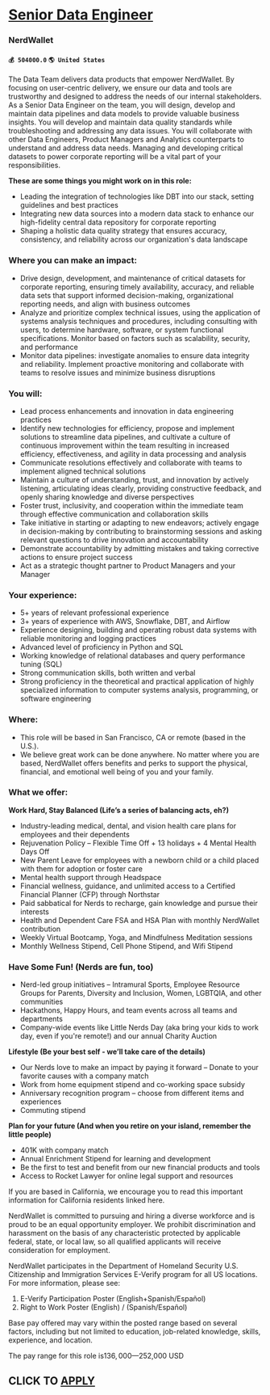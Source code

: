# [Senior Data Engineer](https://www.remotewlb.com/apply/senior-data-engineer-87125)  
### NerdWallet  
#### `💰 504000.0` `🌎 United States`  

The Data Team delivers data products that empower NerdWallet. By focusing on user-centric delivery, we ensure our data and tools are trustworthy and designed to address the needs of our internal stakeholders. As a Senior Data Engineer on the team, you will design, develop and maintain data pipelines and data models to provide valuable business insights. You will develop and maintain data quality standards while troubleshooting and addressing any data issues. You will collaborate with other Data Engineers, Product Managers and Analytics counterparts to understand and address data needs. Managing and developing critical datasets to power corporate reporting will be a vital part of your responsibilities.

 **These are some things you might work on in this role:**

  * Leading the integration of technologies like DBT into our stack, setting guidelines and best practices
  * Integrating new data sources into a modern data stack to enhance our high-fidelity central data repository for corporate reporting
  * Shaping a holistic data quality strategy that ensures accuracy, consistency, and reliability across our organization's data landscape 

### **Where you can make an impact:**

  * Drive design, development, and maintenance of critical datasets for corporate reporting, ensuring timely availability, accuracy, and reliable data sets that support informed decision-making, organizational reporting needs, and align with business outcomes
  * Analyze and prioritize complex technical issues, using the application of systems analysis techniques and procedures, including consulting with users, to determine hardware, software, or system functional specifications. Monitor based on factors such as scalability, security, and performance
  * Monitor data pipelines: investigate anomalies to ensure data integrity and reliability. Implement proactive monitoring and collaborate with teams to resolve issues and minimize business disruptions

###  **You will:**

  * Lead process enhancements and innovation in data engineering practices
  * Identify new technologies for efficiency, propose and implement solutions to streamline data pipelines, and cultivate a culture of continuous improvement within the team resulting in increased efficiency, effectiveness, and agility in data processing and analysis
  * Communicate resolutions effectively and collaborate with teams to implement aligned technical solutions 
  * Maintain a culture of understanding, trust, and innovation by actively listening, articulating ideas clearly, providing constructive feedback, and openly sharing knowledge and diverse perspectives 
  * Foster trust, inclusivity, and cooperation within the immediate team through effective communication and collaboration skills
  * Take initiative in starting or adapting to new endeavors; actively engage in decision-making by contributing to brainstorming sessions and asking relevant questions to drive innovation and accountability
  * Demonstrate accountability by admitting mistakes and taking corrective actions to ensure project success
  * Act as a strategic thought partner to Product Managers and your Manager

### Your experience:

  * 5+ years of relevant professional experience 
  * 3+ years of experience with AWS, Snowflake, DBT, and Airflow
  * Experience designing, building and operating robust data systems with reliable monitoring and logging practices
  * Advanced level of proficiency in Python and SQL
  * Working knowledge of relational databases and query performance tuning (SQL)
  * Strong communication skills, both written and verbal
  * Strong proficiency in the theoretical and practical application of highly specialized information to computer systems analysis, programming, or software engineering

###  **Where:**

  * This role will be based in San Francisco, CA or remote (based in the U.S.).
  * We believe great work can be done anywhere. No matter where you are based, NerdWallet offers benefits and perks to support the physical, financial, and emotional well being of you and your family.

###  **What we offer:**

 **Work Hard, Stay Balanced (Life’s a series of balancing acts, eh?)**

  * Industry-leading medical, dental, and vision health care plans for employees and their dependents
  * Rejuvenation Policy – Flexible Time Off + 13 holidays + 4 Mental Health Days Off
  * New Parent Leave for employees with a newborn child or a child placed with them for adoption or foster care
  * Mental health support through Headspace
  * Financial wellness, guidance, and unlimited access to a Certified Financial Planner (CFP) through Northstar 
  * Paid sabbatical for Nerds to recharge, gain knowledge and pursue their interests
  * Health and Dependent Care FSA and HSA Plan with monthly NerdWallet contribution
  * Weekly Virtual Bootcamp, Yoga, and Mindfulness Meditation sessions
  * Monthly Wellness Stipend, Cell Phone Stipend, and Wifi Stipend

### Have Some Fun! (Nerds are fun, too)

  * Nerd-led group initiatives – Intramural Sports, Employee Resource Groups for Parents, Diversity and Inclusion, Women, LGBTQIA, and other communities
  * Hackathons, Happy Hours, and team events across all teams and departments
  * Company-wide events like Little Nerds Day (aka bring your kids to work day, even if you're remote!) and our annual Charity Auction 

**Lifestyle (Be your best self - we’ll take care of the details)**

  * Our Nerds love to make an impact by paying it forward – Donate to your favorite causes with a company match
  * Work from home equipment stipend and co-working space subsidy 
  * Anniversary recognition program – choose from different items and experiences
  * Commuting stipend 

**Plan for your future (And when you retire on your island, remember the little people)**

  * 401K with company match
  * Annual Enrichment Stipend for learning and development
  * Be the first to test and benefit from our new financial products and tools
  * Access to Rocket Lawyer for online legal support and resources 

If you are based in California, we encourage you to read this important information for California residents linked here.

NerdWallet is committed to pursuing and hiring a diverse workforce and is proud to be an equal opportunity employer. We prohibit discrimination and harassment on the basis of any characteristic protected by applicable federal, state, or local law, so all qualified applicants will receive consideration for employment.

NerdWallet participates in the Department of Homeland Security U.S. Citizenship and Immigration Services E-Verify program for all US locations. For more information, please see:

  1. E-Verify Participation Poster (English+Spanish/Español)
  2. Right to Work Poster (English) / (Spanish/Español)

Base pay offered may vary within the posted range based on several factors, including but not limited to education, job-related knowledge, skills, experience, and location.

The pay range for this role is$136,000—$252,000 USD  
## CLICK TO [APPLY](https://www.remotewlb.com/apply/senior-data-engineer-87125)

